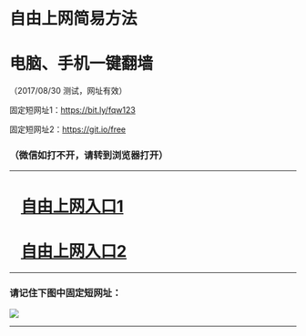 ﻿# 自由上网简易方法

# 电脑、手机一键翻墙

（2017/08/30 测试，网址有效）

固定短网址1：https://bit.ly/fqw123

固定短网址2：https://git.io/free

### （微信如打不开，请转到浏览器打开）


***





# &nbsp;&nbsp; <a href=" " target="_blank">自由上网入口1</a>
# &nbsp;&nbsp; <a href="http://ft1358213977.fwq-tz1002.xyz/fwqtz02.html?t=090500113422 " target="_blank">自由上网入口2</a>
***

### 请记住下图中固定短网址：

<img src="https://s3-ap-northeast-1.amazonaws.com/fqtz-01/yjfq-20170419ok.png" /> 


***

